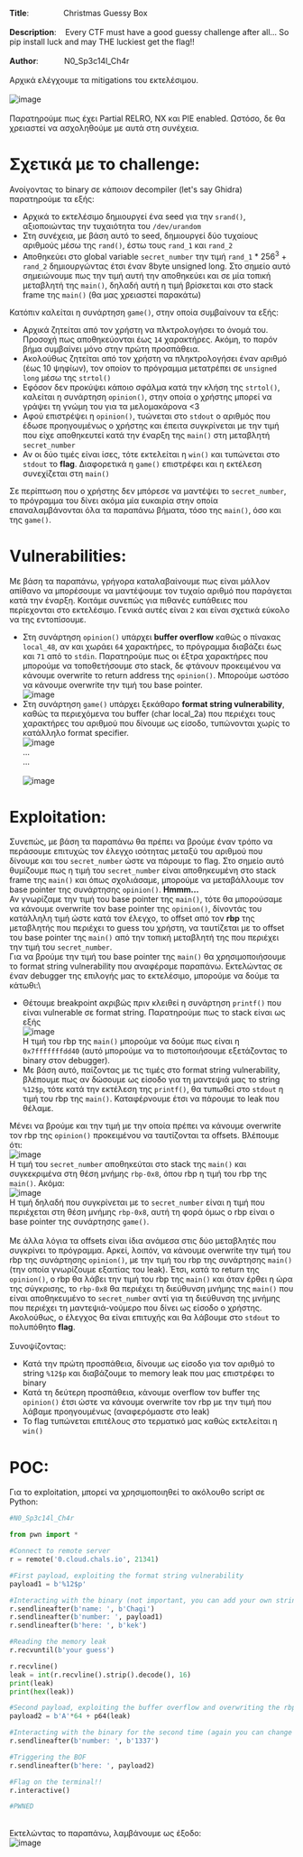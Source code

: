 **Title**: &emsp;&nbsp;&nbsp;&nbsp;&nbsp;&nbsp;&nbsp;&nbsp;&nbsp;&nbsp;&nbsp;&nbsp;Christmas Guessy Box\
\
**Description**:&nbsp;&nbsp;&nbsp;&nbsp;Every CTF must have a good guessy challenge after all... So pip install luck and may THE luckiest get the flag!!\
\
**Author**:&emsp;&nbsp;&nbsp;&nbsp;&nbsp;&nbsp;&nbsp; &nbsp;N0_Sp3c14l_Ch4r
\
\
Αρχικά ελέγχουμε τα mitigations του εκτελέσιμου.\
\
![image](https://github.com/Babafaba/NTUA_H4CK_crypto_challs/assets/56980206/a68c824a-5238-4279-bbf5-f69cdf5b9311)\
\
Παρατηρούμε πως έχει Partial RELRO, NX και PIE enabled. Ωστόσο, δε θα χρειαστεί να ασχοληθούμε με αυτά στη συνέχεια.

# Σχετικά με το challenge:
Ανοίγοντας το binary σε κάποιον decompiler (let's say Ghidra) παρατηρούμε τα εξής:
* Αρχικά το εκτελέσιμο δημιουργεί ένα seed για την `srand()`, αξιοποιώντας την τυχαιότητα του `/dev/urandom`
* Στη συνέχεια, με βάση αυτό το seed, δημιουργεί δύο τυχαίους αριθμούς μέσω της `rand()`, έστω τους `rand_1` και `rand_2`
* Αποθηκεύει στο global variable `secret_number` την τιμή `rand_1` * $256^{3}$ + `rand_2` δημιουργώντας έτσι έναν 8byte unsigned long. Στο σημείο αυτό σημειώνουμε πως την τιμή αυτή την αποθηκεύει και σε μία τοπική μεταβλητή της `main()`, δηλαδή αυτή η τιμή βρίσκεται και στο stack frame της `main()` (θα μας χρειαστεί παρακάτω)

Κατόπιν καλείται η συνάρτηση `game()`, στην οποία συμβαίνουν τα εξής:
* Αρχικά ζητείται από τον χρήστη να πλκτρολογήσει το όνομά του. Προσοχή πως αποθηκεύονται έως `14` χαρακτήρες. Ακόμη, το παρόν βήμα συμβαίνει μόνο στην πρώτη προσπάθεια.
* Ακολούθως ζητείται από τον χρήστη να πληκτρολογήσει έναν αριθμό (έως 10 ψηφίων), τον οποίον το πρόγραμμα μετατρέπει σε `unsigned long` μέσω της `strtol()`
* Εφόσον δεν προκύψει κάποιο σφάλμα κατά την κλήση της `strtol()`, καλείται η συνάρτηση `opinion()`, στην οποία ο χρήστης μπορεί να γράψει τη γνώμη του για τα μελομακάρονα <3
* Αφού επιστρέψει η `opinion()`, τυώνεται στο `stdout` ο αριθμός που έδωσε προηγουμένως ο χρήστης και έπειτα συγκρίνεται με την τιμή που είχε αποθηκευτεί κατά την έναρξη της `main()` στη μεταβλητή `secret_number`
* Αν οι δύο τιμές είναι ίσες, τότε εκτελείται η `win()` και τυπώνεται στο `stdout` το **flag**. Διαφορετικά η `game()` επιστρέφει και η εκτέλεση συνεχίζεται στη `main()`

Σε περίπτωση που ο χρήστης δεν μπόρεσε να μαντέψει το `secret_number`, το πρόγραμμα του δίνει ακόμα μία ευκαιρία στην οποία επαναλαμβάνονται όλα τα παραπάνω βήματα, τόσο της `main()`, όσο και της `game()`.

# Vulnerabilities:
Με βάση τα παραπάνω, γρήγορα καταλαβαίνουμε πως είναι μάλλον απίθανο να μπορέσουμε να μαντέψουμε τον τυχαίο αριθμό που παράγεται κατά την έναρξη. Κοιτάμε συνεπώς για πιθανές ευπάθειες που περίεχονται στο εκτελέσιμο. Γενικά αυτές είναι `2` και είναι σχετικά εύκολο να της εντοπίσουμε.
* Στη συνάρτηση `opinion()` υπάρχει **buffer overflow** καθώς ο πίνακας `local_48`, αν και χωράει `64` χαρακτήρες, το πρόγραμμα διαβάζει έως και `71` από το `stdin`. Παρατηρούμε πως οι έξτρα χαρακτήρες που μπορούμε να τοποθετήσουμε στο stack, δε φτάνουν προκειμένου να κάνουμε overwrite το return address της `opinion()`. Μπορούμε ωστόσο να κάνουμε overwrite την τιμή του base pointer.\
![image](https://github.com/Babafaba/NTUA_H4CK_crypto_challs/assets/56980206/fb60f1bd-6687-461a-a95d-9c164f419e70)
* Στη συνάρτηση `game()` υπάρχει ξεκάθαρο **format string vulnerability**, καθώς τα περιεχόμενα του buffer (char local_2a) που περιέχει τους χαρακτήρες του αριθμού που δίνουμε ως είσοδο, τυπώνονται χωρίς το κατάλληλο format specifier.\
![image](https://github.com/Babafaba/NTUA_H4CK_crypto_challs/assets/56980206/331ee7bc-75a3-4475-a52d-de0ff4250873)\
...\
...\
\
![image](https://github.com/Babafaba/NTUA_H4CK_crypto_challs/assets/56980206/af26af50-949f-41ef-92b2-2a1a110a5274)

# Exploitation:
Συνεπώς, με βάση τα παραπάνω θα πρέπει να βρούμε έναν τρόπο να περάσουμε επιτυχώς τον έλεγχο ισότητας μεταξύ του αριθμού που δίνουμε και του `secret_number` ώστε να πάρουμε το flag. Στο σημείο αυτό θυμίζουμε πως η τιμή του `secret_number` είναι αποθηκευμένη στο stack frame της `main()` και όπως σχολιάσαμε, μπορούμε να μεταβάλλουμε τον base pointer της συνάρτησης `opinion()`. **Hmmm...**\
Αν γνωρίζαμε την τιμή του base pointer της `main()`, τότε θα μπορούσαμε να κάνουμε overwrite τον base pointer της `opinion()`, δίνοντάς του κατάλληλη τιμή ώστε κατά τον έλεγχο, το offset από τον **rbp** της μεταβλητής που περιέχει το guess του χρήστη, να ταυτίζεται με το offset του base pointer της `main()` από την τοπική μεταβλητή της που περιέχει την τιμή του `secret_number`.\
Για να βρούμε την τιμή του base pointer της `main()` θα χρησιμοποιήσουμε το format string vulnerability που αναφέραμε παραπάνω. Εκτελώντας σε έναν debugger της επιλογής μας το εκτελέσιμο, μπορούμε να δούμε τα κάτωθι:\
* Θέτουμε breakpoint ακριβώς πριν κλειθεί η συνάρτηση `printf()` που είναι vulnerable σε format string. Παρατηρούμε πως το stack είναι ως εξής\
![image](https://github.com/Babafaba/NTUA_H4CK_crypto_challs/assets/56980206/8b631ab7-b5aa-47c9-b48d-5f2c31b7a0c8)\
Η τιμή του rbp της `main()` μπορούμε να δούμε πως είναι η `0x7fffffffdd40` (αυτό μπορούμε να το πιστοποιήσουμε εξετάζοντας το binary στον debugger).
* Με βάση αυτό, παίζοντας με τις τιμές στο format string vulnerability, βλέπουμε πως αν δώσουμε ως είσοδο για τη μαντεψιά μας το string `%12$p`, τότε κατά την εκτέλεση της `printf()`, θα τυπωθεί στο `stdout` η τιμή του rbp της `main()`. Καταφέρνουμε έτσι να πάρουμε το leak που θέλαμε.

Μένει να βρούμε και την τιμή με την οποία πρέπει να κάνουμε overwrite τον rbp της `opinion()` προκειμένου να ταυτίζονται τα offsets. Βλέπουμε ότι:\
![image](https://github.com/Babafaba/NTUA_H4CK_crypto_challs/assets/56980206/2b055ad6-62a3-42cf-9f15-c0a88a1b8779)\
Η τιμή του `secret_number` αποθηκεύται στο stack της `main()` και συγκεκριμένα στη θέση μνήμης `rbp-0x8`, όπου rbp η τιμή του rbp της `main()`. Ακόμα:\
![image](https://github.com/Babafaba/NTUA_H4CK_crypto_challs/assets/56980206/b4ef78e0-4a2f-44a7-8e45-7c37edb837ba)\
Η τιμή δηλαδή που συγκρίνεται με το `secret_number` είναι η τιμή που περιέχεται στη θέση μνήμης `rbp-0x8`, αυτή τη φορά όμως ο rbp είναι ο base pointer της συνάρτησης `game()`.\
\
Με άλλα λόγια τα offsets είναι ίδια ανάμεσα στις δύο μεταβλητές που συγκρίνει το πρόγραμμα. Αρκεί, λοιπόν, να κάνουμε overwrite την τιμή του rbp της συνάρτησης `opinion()`, με την τιμή του rbp της συνάρτησης `main()` (την οποία γνωρίζουμε εξαιτίας του leak). Έτσι, κατά το return της `opinion()`, ο rbp θα λάβει την τιμή του rbp της `main()` και όταν έρθει η ώρα της σύγκρισης, το `rbp-0x8` θα περιέχει τη διεύθυνση μνήμης της `main()` που είναι αποθηκευμένο το `secret_number` αντί για τη διεύθυνση της μνήμης που περιέχει τη μαντεψιά-νούμερο που δίνει ως είσοδο ο χρήστης. Ακολούθως, ο έλεγχος θα είναι επιτυχής και θα λάβουμε στο `stdout` το πολυπόθητο **flag**.\
\
Συνοψίζοντας:
* Κατά την πρώτη προσπάθεια, δίνουμε ως είσοδο για τον αριθμό το string `%12$p` και διαβάζουμε το memory leak που μας επιστρέφει το binary
* Κατά τη δεύτερη προσπάθεια, κάνουμε overflow τον buffer της `opinion()` έτσι ώστε να κάνουμε overwrite τον rbp με την τιμή που λάβαμε προηγουμένως (αναφερόμαστε στο leak)
* Το flag τυπώνεται επιτέλους στο τερματικό μας καθώς εκτελείται η `win()`

# POC:
Για το exploitation, μπορεί να χρησιμοποιηθεί το ακόλουθο script σε Python:
```Python
#N0_Sp3c14l_Ch4r

from pwn import *

#Connect to remote server
r = remote('0.cloud.chals.io', 21341)

#First payload, exploiting the format string vulnerability
payload1 = b'%12$p'

#Interacting with the binary (not important, you can add your own strings)
r.sendlineafter(b'name: ', b'Chagi')
r.sendlineafter(b'number: ', payload1)
r.sendlineafter(b'here: ', b'kek')

#Reading the memory leak
r.recvuntil(b'your guess')

r.recvline()
leak = int(r.recvline().strip().decode(), 16)
print(leak)
print(hex(leak))

#Second payload, exploiting the buffer overflow and overwriting the rbp
payload2 = b'A'*64 + p64(leak)

#Interacting with the binary for the second time (again you can change the '1337' string)
r.sendlineafter(b'number: ', b'1337')

#Triggering the BOF
r.sendlineafter(b'here: ', payload2)

#Flag on the terminal!!
r.interactive()

#PWNED
```
\
Εκτελώντας το παραπάνω, λαμβάνουμε ως έξοδο:\
![image](https://github.com/Babafaba/NTUA_H4CK_crypto_challs/assets/56980206/cec1a2ba-d1d6-4f6b-93ce-c3bef19f51fc)





